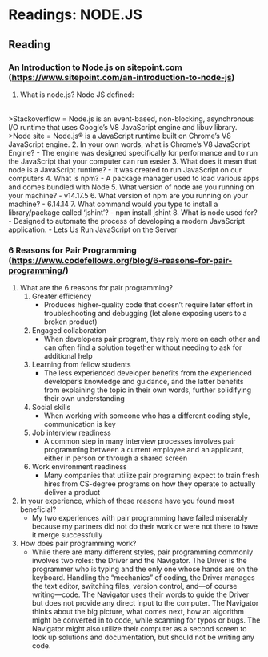 #  Readings: NODE.JS

##  Reading

###  An Introduction to Node.js on sitepoint.com (https://www.sitepoint.com/an-introduction-to-node-js)

1.  What is node.js?
Node JS defined:
<br>
>Stackoverflow = Node.js is an event-based, non-blocking, asynchronous I/O runtime that uses Google’s V8 JavaScript engine and libuv library.
>Node site = Node.js® is a JavaScript runtime built on Chrome’s V8 JavaScript engine.
2.  In your own words, what is Chrome’s V8 JavaScript Engine?
    -  The engine was designed specifically for performance and to run the JavaScript that your computer can run easier
3.  What does it mean that node is a JavaScript runtime?
    -  It was created to run JavaScript on our computers
4.  What is npm?
    -  A package manager used to load various apps and comes bundled with Node
5.  What version of node are you running on your machine?
    -  v14.17.5
6.  What version of npm are you running on your machine?
    -  6.14.14
7.  What command would you type to install a library/package called ‘jshint’?
    -  npm install jshint
8.  What is node used for?
    -  Designed to automate the process of developing a modern JavaScript application.
    -  Lets Us Run JavaScript on the Server

### 6 Reasons for Pair Programming (https://www.codefellows.org/blog/6-reasons-for-pair-programming/)
1.  What are the 6 reasons for pair programming?
    1. Greater efficiency
        - Produces higher-quality code that doesn’t require later effort in troubleshooting and debugging (let alone exposing users to a broken product)
    2. Engaged collaboration
        - When developers pair program, they rely more on each other and can often find a solution together without needing to ask for additional help
    3. Learning from fellow students
        - The less experienced developer benefits from the experienced developer’s knowledge and guidance, and the latter benefits from explaining the topic in their own words, further solidifying their own understanding
    4. Social skills
        - When working with someone who has a different coding style, communication is key
    5. Job interview readiness
        - A common step in many interview processes involves pair programming between a current employee and an applicant, either in person or through a shared screen
    6. Work environment readiness
        - Many companies that utilize pair programing expect to train fresh hires from CS-degree programs on how they operate to actually deliver a product
2.  In your experience, which of these reasons have you found most beneficial?
    -  My two experiences with pair programming have failed miserably because my partners did not do their work or were not there to have it merge successfully
3.  How does pair programming work?
    -  While there are many different styles, pair programming commonly involves two roles: the Driver and the Navigator. The Driver is the programmer who is typing and the only one whose hands are on the keyboard. Handling the “mechanics” of coding, the Driver manages the text editor, switching files, version control, and—of course writing—code. The Navigator uses their words to guide the Driver but does not provide any direct input to the computer. The Navigator thinks about the big picture, what comes next, how an algorithm might be converted in to code, while scanning for typos or bugs. The Navigator might also utilize their computer as a second screen to look up solutions and documentation, but should not be writing any code.